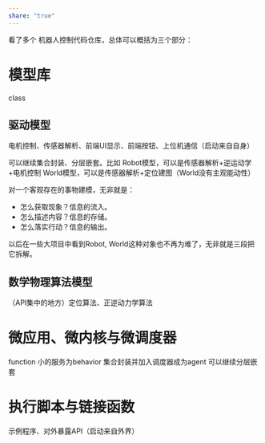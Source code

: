 ```yaml
---
share: "true"
---
```

看了多个 机器人控制代码仓库，总体可以概括为三个部分：
# 模型库
class
## 驱动模型
电机控制、传感器解析、前端UI显示、前端按钮、上位机通信（启动来自自身）

可以继续集合封装、分层嵌套。比如
Robot模型，可以是传感器解析+逆运动学+电机控制
World模型，可以是传感器解析+定位建图（World没有主观能动性）

对一个客观存在的事物建模，无非就是：
- 怎么获取现象？信息的流入。
- 怎么描述内容？信息的存储。
- 怎么落实行动？信息的输出。

以后在一些大项目中看到Robot, World这种对象也不再为难了，无非就是三段把它拆解。

## 数学物理算法模型
（API集中的地方）定位算法、正逆动力学算法

# 微应用、微内核与微调度器
function
小的服务为behavior
集合封装并加入调度器成为agent
可以继续分层嵌套

# 执行脚本与链接函数
示例程序、对外暴露API（启动来自外界）